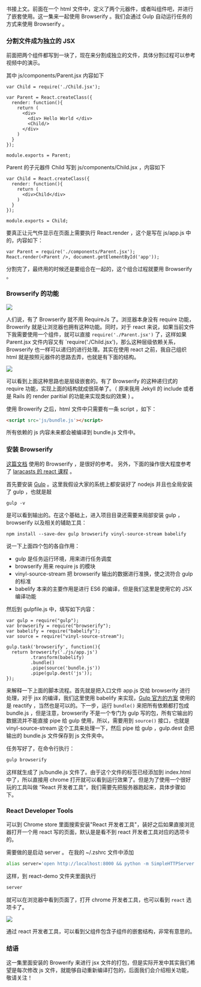 
书接上文。前面在一个 html 文件中，定义了两个元器件，或者叫组件吧，并进行了嵌套使用。这一集来一起使用 Browserify 。我们会通过 Gulp 自动运行任务的方式来使用 Browserify 。

### 分割文件成为独立的 JSX

前面把两个组件都写到一块了，现在来分割成独立的文件，具体分割过程可以参考视频中的演示。

其中 js/components/Parent.jsx 内容如下

```
var Child = require('./Child.jsx');

var Parent = React.createClass({
  render: function(){
    return (
      <div>
        <div> Hello World </div>
        <Child/>
      </div>
    )
  }
});

module.exports = Parent;
```

Parent 的子元器件 Child 写到 js/components/Child.jsx ，内容如下

```
var Child = React.createClass({
  render: function(){
    return (
      <div>Child</div>
    )
  }
});

module.exports = Child;
```

要真正让元气件显示在页面上需要执行 React.render ，这个是写在 js/app.js 中的，内容如下：

```
var Parent = require('./components/Parent.jsx');
React.render(<Parent />, document.getElementById('app'));
```

分割完了，最终用的时候还是要组合在一起的，这个组合过程就要用 Browserify 。

### Browserify 的功能

![](http://media.haoduoshipin.com/pic/happycasts/165/browserify.png)

人们说，有了 Browserify 就不用 RequireJs 了。浏览器本身没有 require 功能，Browerify 就是让浏览器也拥有这种功能。同时，对于 react 来说，如果当前文件下我需要使用一个组件，就可以直接 `require('./Parent.jsx')` 了，这样如果 Parent.jsx 文件内容又有 `require('./Child.jsx')，那么这种层级依赖关系，Browserify 也一样可以递归的进行处理。其实在使用 react 之前，我自己组织 html 就是按照元器件的思路去弄，也就是有下面的结构。

![](http://media.haoduoshipin.com/pic/happycasts/165/component.png)

可以看到上面这种思路也是层级嵌套的。有了 Browserify 的这种递归式的 require 功能，实现上面的结构就成很简单了。（ 原来我用 Jekyll 的 include 或者是 Rails 的 render paritial 的功能来实现类似的效果 ) 。

使用 Browerify 之后，html 文件中只需要有一条 script ，如下：

```html
<script src='js/bundle.js'></script>
```

所有依赖的 js 内容未来都会被编译到 bundle.js 文件中。

### 安装 Browserify

[这篇文档](http://tylermcginnis.com/reactjs-tutorial-pt-2-building-react-applications-with-gulp-and-browserify/) 使用的 Browserify ，是很好的参考。 另外，下面的操作很大程度参考了 [laracasts 的 react 课程](https://laracasts.com/series/do-you-react) 。

首先要安装 [Gulp](http://gulpjs.com/) 。这里我假设大家的系统上都安装好了 nodejs 并且也全局安装了 gulp ，也就是敲

```
gulp -v
```

是可以看到输出的。在这个基础上，进入项目目录还需要来局部安装 gulp ，browserify 以及相关的辅助工具：

```
npm install --save-dev gulp browserify vinyl-source-stream babelify
```

说一下上面四个包的各自作用：

- gulp 是任务运行环境，用来进行任务调度
- browserify 用来 require js 的模块
- vinyl-source-stream 把 browserify 输出的数据进行准换，使之流符合 gulp 的标准
- babelify 本来的主要作用是进行 ES6 的编译，但是我们这里是使用它的 JSX 编译功能

然后到 gulpfile.js 中，填写如下内容：

```
var gulp = require("gulp");
var browserify = require("browserify");
var babelify = require("babelify");
var source = require("vinyl-source-stream");

gulp.task('browserify', function(){
  return browserify('./js/app.js')
         .transform(babelify)
         .bundle()
         .pipe(source('bundle.js'))
         .pipe(gulp.dest('js'));
});
```

来解释一下上面的脚本流程。首先就是把入口文件 app.js 交给 browserify 进行处理，对于 jsx 的编译，我们这里使用 babelify 来实现，[Gulp 官方的方案](https://github.com/gulpjs/gulp/blob/master/docs/recipes/browserify-transforms.md) 使用的是 reactify ，当然也是可以的。下一步，运行 `bundle()` 来把所有依赖都打包成 bundle.js ，但是注意，browserify 不是一个专门为 gulp 写的包，所有它输出的数据流并不能直接 pipe 给 gulp 使用，所以，需要用到 `source()` 接口，也就是  vinyl-source-stream 这个工具来处理一下，然后 pipe 给 gulp ，gulp.dest 会把输出的 bundle.js 文件保存到 js 文件夹中。

任务写好了，在命令行执行：

```sh
gulp browserify
```

这样就生成了 js/bundle.js 文件了。由于这个文件的标签已经添加到 index.html 中了，所以直接用 chrome 打开就可以看到运行效果了。但是为了使用一个很好玩的工具叫做 ”React 开发者工具“，我们需要先把服务器跑起来，具体步骤如下。

### React Developer Tools

可以到 Chrome store 里面搜索安装"React 开发者工具"，装好之后如果直接浏览器打开一个用 react 写的页面，默认是是看不到 react 开发者工具对应的选项卡的。

需要做的是启动 server 。 在我的 ~/.zshrc 文件中添加

```sh
alias server='open http://localhost:8000 && python -m SimpleHTTPServer'
```

这样，到 react-demo 文件夹里面执行

```sh
server
```

就可以在浏览器中看到页面了，打开 chrome 开发者工具，也可以看到 `react` 选项卡了。

![](http://media.haoduoshipin.com/pic/happycasts/165/react-devtools.png)

通过 react 开发者工具，可以看到父组件包含子组件的嵌套结构，非常有意思的。

### 结语

这一集里面安装的 Browerify 来进行 jsx 文件的打包，但是实际开发中其实我们希望是每次修改 js 文件，就能够自动重新编译打包的，后面我们会介绍相关功能，敬请关注！